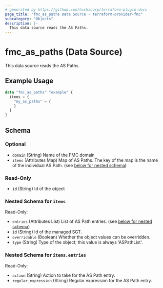 ```yaml
---
# generated by https://github.com/hashicorp/terraform-plugin-docs
page_title: "fmc_as_paths Data Source - terraform-provider-fmc"
subcategory: "Objects"
description: |-
  This data source reads the AS Paths.
---
```


# fmc_as_paths (Data Source)

This data source reads the AS Paths.

## Example Usage

```terraform
data "fmc_as_paths" "example" {
  items = {
    "my_as_paths" = {
    }
  }
}
```

<!-- schema generated by tfplugindocs -->
## Schema

### Optional

- `domain` (String) Name of the FMC domain
- `items` (Attributes Map) Map of AS Paths. The key of the map is the name of the individual AS Path. (see [below for nested schema](#nestedatt--items))

### Read-Only

- `id` (String) Id of the object

<a id="nestedatt--items"></a>
### Nested Schema for `items`

Read-Only:

- `entries` (Attributes List) List of AS Path entries. (see [below for nested schema](#nestedatt--items--entries))
- `id` (String) Id of the managed SGT.
- `overridable` (Boolean) Whether the object values can be overridden.
- `type` (String) Type of the object; this value is always 'ASPathList'.

<a id="nestedatt--items--entries"></a>
### Nested Schema for `items.entries`

Read-Only:

- `action` (String) Action to take for the AS Path entry.
- `regular_expression` (String) Regular expression for the AS Path entry.
